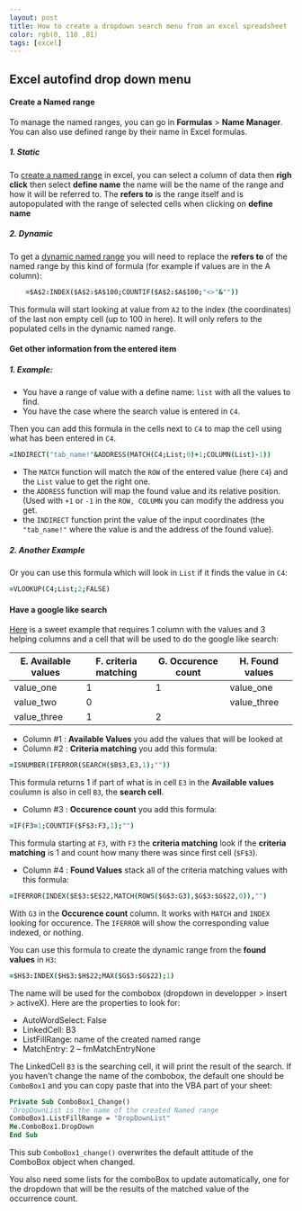 ```yaml
---
layout: post
title: How to create a dropdown search menu from an excel spreadsheet
color: rgb(0, 110 ,81)
tags: [excel]
---
```


## Excel autofind drop down menu

#### Create a Named range

To manage the named ranges, you can go in **Formulas** > **Name Manager**. You can also use defined range by their name in Excel formulas.

##### 1. Static
To [create a named range](https://support.office.com/fr-fr/article/Cr%C3%A9er-une-liste-d%C3%A9roulante-7693307a-59ef-400a-b769-c5402dce407b) in excel, 
you can select a column of data then **righ click** then select **define name** the name will be the name of the range and how it will be referred to.
The **refers to** is the range itself and is autopopulated with the range of selected cells when clicking on **define name**

##### 2. Dynamic
To get a [dynamic named range](https://trumpexcel.com/named-ranges-in-excel/) you will need to replace the **refers to** of the named range by this kind of formula (for example if values are in the A column):

```coffee
	=$A$2:INDEX($A$2:$A$100;COUNTIF($A$2:$A$100;"<>"&""))
```
This formula will start looking at value from `A2` to the index (the coordinates) of the last non empty cell (up to 100 in here).
It will only refers to the populated cells in the dynamic named range.


#### Get other information from the entered item
##### 1. Example:

- You have a range of value with a define name: `list` with all the values to find.
- You have the case where the search value is entered in `C4`. 

Then you can add this formula in the cells next to `C4` to map the cell using what has been entered in `C4`.

```coffee
=INDIRECT("tab_name!"&ADDRESS(MATCH(C4;List;0)+1;COLUMN(List)-1))
```

- The `MATCH` function will match the `ROW` of the entered value (here `C4`) and the `List` value to get the right one.
- the `ADDRESS` function will map the found value and its relative position. 
(Used with `+1` or `-1` in the `ROW, COLUMN` you can modify the address you get. 
- the `INDIRECT` function print the value of the input coordinates (the `"tab_name!"` where the value is and the address of the found value).

##### 2. Another Example

Or you can use this formula which will look in `List` if it finds the value in `C4`:

```coffee
=VLOOKUP(C4;List;2;FALSE)
```

#### Have a google like search

[Here](https://trumpexcel.com/excel-drop-down-list-with-search-suggestions/) is a sweet example that requires 1 column with the values and 3 helping columns and a cell that will be used to do the google like search:

| **E**. Available values | **F**. criteria matching | **G**. Occurence count | **H**. Found values |
|------------------|-------------------|-----------------|--------------|
| value_one        | 1                 | 1               | value_one    |
| value_two        | 0                 |                 | value_three  |
| value_three      | 1                 | 2               |              |

- Column #1 : **Available Values** you add the values that will be looked at
- Column #2 : **Criteria matching** you add this formula:

```coffee
=ISNUMBER(IFERROR(SEARCH($B$3,E3,1);""))
```

This formula returns 1 if part of what is in cell `E3` in the **Available values** coulumn is also in cell `B3`, the **search cell**.

- Column #3 : **Occurence count** you add this formula:

```coffee
=IF(F3=1;COUNTIF($F$3:F3,1);"") 
```

This formula starting at `F3`, with `F3` the **criteria matching** look if the **criteria matching** is 1 and count how many there was since first cell (`$F$3`).

- Column #4 : **Found Values** stack all of the criteria matching values with this formula:

```coffee
=IFERROR(INDEX($E$3:$E$22,MATCH(ROWS($G$3:G3),$G$3:$G$22,0)),"")
```

With `G3` in the **Occurence count** column. It works with `MATCH` and `INDEX` looking for occurence. 
The `IFERROR` will show the corresponding value indexed, or nothing.

You can use this formula to create the dynamic range from the **found values** in `H3`:

```coffee
=$H$3:INDEX($H$3:$H$22;MAX($G$3:$G$22);1)
```

The name will be used for the combobox (dropdown in developper > insert > activeX). Here are the properties to look for:

- AutoWordSelect: False
- LinkedCell: B3
- ListFillRange: name of the created named range
- MatchEntry: 2 – fmMatchEntryNone

The LinkedCell `B3` is the searching cell, it will print the result of the search.
If you haven't change the name of the combobox, the default one should be `ComboBox1` and you can copy paste that into the VBA part of your sheet:

```vb
Private Sub ComboBox1_Change()
'DropDownList is the name of the created Named range
ComboBox1.ListFillRange = "DropDownList"
Me.ComboBox1.DropDown
End Sub
```

This sub `ComboBox1_change()` overwrites the default attitude of the ComboBox object when changed.

You also need some lists for the comboBox to update automatically, one for the dropdown that will be the results of the matched value of the occurrence count.
